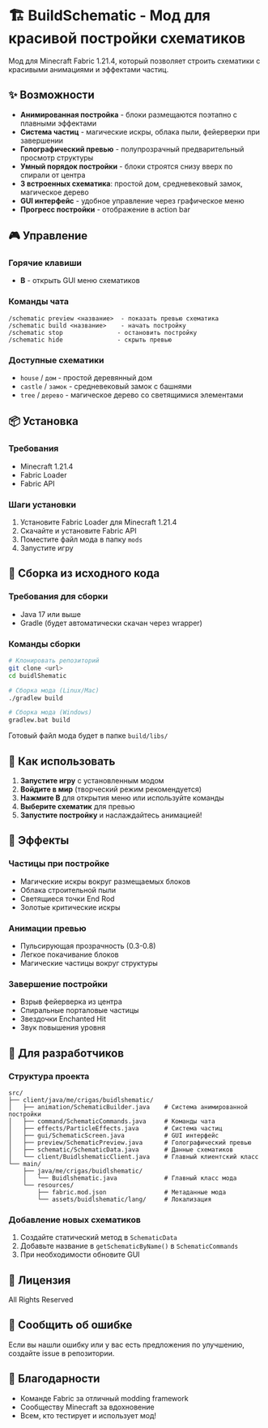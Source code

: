 # 🏗️ BuildSchematic - Мод для красивой постройки схематиков

Мод для Minecraft Fabric 1.21.4, который позволяет строить схематики с красивыми анимациями и эффектами частиц.

## ✨ Возможности

- **Анимированная постройка** - блоки размещаются поэтапно с плавными эффектами
- **Система частиц** - магические искры, облака пыли, фейерверки при завершении
- **Голографический превью** - полупрозрачный предварительный просмотр структуры
- **Умный порядок постройки** - блоки строятся снизу вверх по спирали от центра
- **3 встроенных схематика**: простой дом, средневековый замок, магическое дерево
- **GUI интерфейс** - удобное управление через графическое меню
- **Прогресс постройки** - отображение в action bar

## 🎮 Управление

### Горячие клавиши
- **B** - открыть GUI меню схематиков

### Команды чата
```
/schematic preview <название>  - показать превью схематика
/schematic build <название>    - начать постройку
/schematic stop               - остановить постройку  
/schematic hide               - скрыть превью
```

### Доступные схематики
- `house` / `дом` - простой деревянный дом
- `castle` / `замок` - средневековый замок с башнями
- `tree` / `дерево` - магическое дерево со светящимися элементами

## 📦 Установка

### Требования
- Minecraft 1.21.4
- Fabric Loader
- Fabric API

### Шаги установки
1. Установите Fabric Loader для Minecraft 1.21.4
2. Скачайте и установите Fabric API
3. Поместите файл мода в папку `mods`
4. Запустите игру

## 🔧 Сборка из исходного кода

### Требования для сборки
- Java 17 или выше
- Gradle (будет автоматически скачан через wrapper)

### Команды сборки
```bash
# Клонировать репозиторий
git clone <url>
cd buidlShematic

# Сборка мода (Linux/Mac)
./gradlew build

# Сборка мода (Windows)
gradlew.bat build
```

Готовый файл мода будет в папке `build/libs/`

## 🎯 Как использовать

1. **Запустите игру** с установленным модом
2. **Войдите в мир** (творческий режим рекомендуется)
3. **Нажмите B** для открытия меню или используйте команды
4. **Выберите схематик** для превью
5. **Запустите постройку** и наслаждайтесь анимацией!

## 🎨 Эффекты

### Частицы при постройке
- Магические искры вокруг размещаемых блоков
- Облака строительной пыли
- Светящиеся точки End Rod
- Золотые критические искры

### Анимации превью
- Пульсирующая прозрачность (0.3-0.8)
- Легкое покачивание блоков
- Магические частицы вокруг структуры

### Завершение постройки
- Взрыв фейерверка из центра
- Спиральные порталовые частицы
- Звездочки Enchanted Hit
- Звук повышения уровня

## 🔧 Для разработчиков

### Структура проекта
```
src/
├── client/java/me/crigas/buidlshematic/
│   ├── animation/SchematicBuilder.java    # Система анимированной постройки
│   ├── command/SchematicCommands.java     # Команды чата
│   ├── effects/ParticleEffects.java       # Система частиц
│   ├── gui/SchematicScreen.java           # GUI интерфейс
│   ├── preview/SchematicPreview.java      # Голографический превью
│   ├── schematic/SchematicData.java       # Данные схематиков
│   └── client/BuidlshematicClient.java    # Главный клиентский класс
└── main/
    ├── java/me/crigas/buidlshematic/
    │   └── Buidlshematic.java             # Главный класс мода
    └── resources/
        ├── fabric.mod.json                # Метаданные мода
        └── assets/buidlshematic/lang/     # Локализация
```

### Добавление новых схематиков
1. Создайте статический метод в `SchematicData`
2. Добавьте название в `getSchematicByName()` в `SchematicCommands`
3. При необходимости обновите GUI

## 📝 Лицензия

All Rights Reserved

## 🐛 Сообщить об ошибке

Если вы нашли ошибку или у вас есть предложения по улучшению, создайте issue в репозитории.

## 🙏 Благодарности

- Команде Fabric за отличный modding framework
- Сообществу Minecraft за вдохновение
- Всем, кто тестирует и использует мод!
